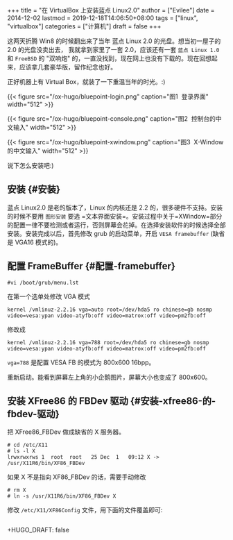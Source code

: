 +++
title = "在 VirtualBox 上安装蓝点 Linux2.0"
author = ["Evilee"]
date = 2014-12-02
lastmod = 2019-12-18T14:06:50+08:00
tags = ["linux", "virtualbox"]
categories = ["计算机"]
draft = false
+++

这两天折腾 Win8 的时候翻出来了当年 蓝点 Linux 2.0 的光盘。想当初一屋子的
2.0 的光盘没卖出去， 我就拿到家里了一套 2.0，应该还有一套 `蓝点 Linux 1.0`
和 `FreeBSD` 的 "双响炮" 的，一直没找到，现在网上也没有下载的。现在回想起来，应该拿几套豪华版，留作纪念也好。

<!--more-->

正好机器上有 Virtual Box，就装了一下重温当年的时光。:)

{{< figure src="/ox-hugo/bluepoint-login.png" caption="&#22270;1&nbsp; 登录界面" width="512" >}}

{{< figure src="/ox-hugo/bluepoint-console.png" caption="&#22270;2&nbsp; 控制台的中文输入" width="512" >}}

{{< figure src="/ox-hugo/bluepoint-xwindow.png" caption="&#22270;3&nbsp; X-Window 的中文输入" width="512" >}}

说下怎么安装吧:)


## 安装 {#安装}

蓝点 Linux2.0 是老的版本了，Linux 的内核还是 2.2 的，很多硬件不支持。安装的时候不要用 `图形安装`
要选 =文本界面安装=。安装过程中关于=XWindow=部分的配置一律不要检测或者运行，否则屏幕会花掉。在选择安装软件的时候选择全部安装。安装完成以后，首先修改 grub
的启动菜单，开启 `VESA framebuffer` (缺省是 VGA16 模式的)。


## 配置 FrameBuffer {#配置-framebuffer}

```text
#vi /boot/grub/menu.lst
```

在第一个选单处修改 VGA 模式

```text
kernel /vmlinuz-2.2.16 vga=auto root=/dev/hda5 ro chinese=gb nosmp video=vesa:ypan video-atyfb:off video=matrox:off video=pm2fb:off
```

修改成

```text
kernel /vmlinuz-2.2.16 vga=788 root=/dev/hda5 ro chinese=gb nosmp video=vesa:ypan video-atyfb:off video=matrox:off video=pm2fb:off
```

`vga=788` 是配置 VESA FB 的模式为 800x600 16bpp。

重新启动。能看到屏幕左上角的小企鹅图片，屏幕大小也变成了 800x600。


## 安装 XFree86 的 FBDev 驱动 {#安装-xfree86-的-fbdev-驱动}

把 XFree86\_FBDev 做成缺省的 X 服务器。

```text
# cd /etc/X11
# ls -l X
lrwxrwxrws 1  root  root   25 Dec  1   09:12 X -> /usr/X11R6/bin/XF86_FBDev
```

如果 X 不是指向 XF86\_FBDev 的话，需要手动修改

```text
# rm X
# ln -s /usr/X11R6/bin/XF86_FBDev X
```

修改 `/etc/X11/XF86Config` 文件，用下面的文件覆盖即可:

```text

```

+HUGO\_DRAFT: false
